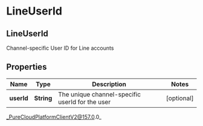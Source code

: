 # LineUserId

## LineUserId
Channel-specific User ID for Line accounts

## Properties

|Name | Type | Description | Notes|
|------------ | ------------- | ------------- | -------------|
| **userId** | **String** | The unique channel-specific userId for the user | [optional] |



_PureCloudPlatformClientV2@157.0.0_
